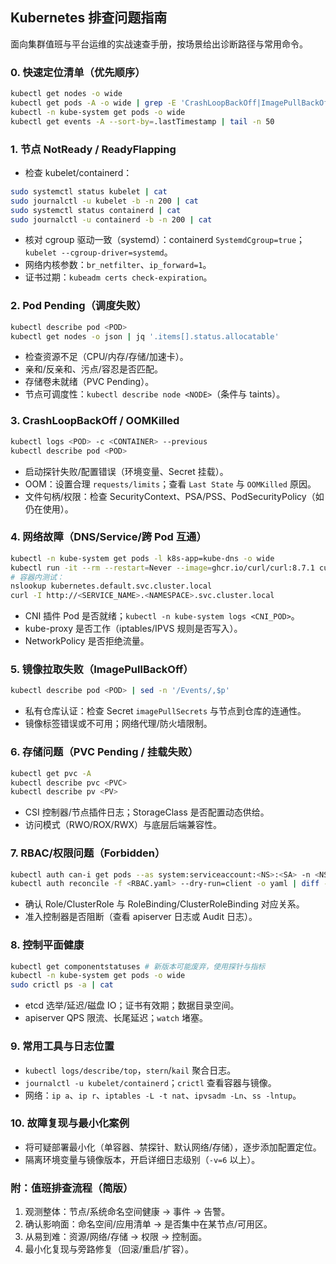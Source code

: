 ## Kubernetes 排查问题指南

面向集群值班与平台运维的实战速查手册，按场景给出诊断路径与常用命令。

### 0. 快速定位清单（优先顺序）

```bash
kubectl get nodes -o wide
kubectl get pods -A -o wide | grep -E 'CrashLoopBackOff|ImagePullBackOff|Pending|Error'
kubectl -n kube-system get pods -o wide
kubectl get events -A --sort-by=.lastTimestamp | tail -n 50
```

### 1. 节点 NotReady / ReadyFlapping

- 检查 kubelet/containerd：

```bash
sudo systemctl status kubelet | cat
sudo journalctl -u kubelet -b -n 200 | cat
sudo systemctl status containerd | cat
sudo journalctl -u containerd -b -n 200 | cat
```

- 核对 cgroup 驱动一致（systemd）：containerd `SystemdCgroup=true`；`kubelet --cgroup-driver=systemd`。
- 网络内核参数：`br_netfilter`、`ip_forward=1`。
- 证书过期：`kubeadm certs check-expiration`。

### 2. Pod Pending（调度失败）

```bash
kubectl describe pod <POD>
kubectl get nodes -o json | jq '.items[].status.allocatable'
```

- 检查资源不足（CPU/内存/存储/加速卡）。
- 亲和/反亲和、污点/容忍是否匹配。
- 存储卷未就绪（PVC Pending）。
- 节点可调度性：`kubectl describe node <NODE>`（条件与 taints）。

### 3. CrashLoopBackOff / OOMKilled

```bash
kubectl logs <POD> -c <CONTAINER> --previous
kubectl describe pod <POD>
```

- 启动探针失败/配置错误（环境变量、Secret 挂载）。
- OOM：设置合理 `requests/limits`；查看 `Last State` 与 `OOMKilled` 原因。
- 文件句柄/权限：检查 SecurityContext、PSA/PSS、PodSecurityPolicy（如仍在使用）。

### 4. 网络故障（DNS/Service/跨 Pod 互通）

```bash
kubectl -n kube-system get pods -l k8s-app=kube-dns -o wide
kubectl run -it --rm --restart=Never --image=ghcr.io/curl/curl:8.7.1 curl -- sh
# 容器内测试：
nslookup kubernetes.default.svc.cluster.local
curl -I http://<SERVICE_NAME>.<NAMESPACE>.svc.cluster.local
```

- CNI 插件 Pod 是否就绪；`kubectl -n kube-system logs <CNI_POD>`。
- kube-proxy 是否工作（iptables/IPVS 规则是否写入）。
- NetworkPolicy 是否拒绝流量。

### 5. 镜像拉取失败（ImagePullBackOff）

```bash
kubectl describe pod <POD> | sed -n '/Events/,$p'
```

- 私有仓库认证：检查 Secret `imagePullSecrets` 与节点到仓库的连通性。
- 镜像标签错误或不可用；网络代理/防火墙限制。

### 6. 存储问题（PVC Pending / 挂载失败）

```bash
kubectl get pvc -A
kubectl describe pvc <PVC>
kubectl describe pv <PV>
```

- CSI 控制器/节点插件日志；StorageClass 是否配置动态供给。
- 访问模式（RWO/ROX/RWX）与底层后端兼容性。

### 7. RBAC/权限问题（Forbidden）

```bash
kubectl auth can-i get pods --as system:serviceaccount:<NS>:<SA> -n <NS>
kubectl auth reconcile -f <RBAC.yaml> --dry-run=client -o yaml | diff - <(kubectl get -f - -o yaml)
```

- 确认 Role/ClusterRole 与 RoleBinding/ClusterRoleBinding 对应关系。
- 准入控制器是否阻断（查看 apiserver 日志或 Audit 日志）。

### 8. 控制平面健康

```bash
kubectl get componentstatuses # 新版本可能废弃，使用探针与指标
kubectl -n kube-system get pods -o wide
sudo crictl ps -a | cat
```

- etcd 选举/延迟/磁盘 IO；证书有效期；数据目录空间。
- apiserver QPS 限流、长尾延迟；`watch` 堵塞。

### 9. 常用工具与日志位置

- `kubectl logs/describe/top`，`stern`/`kail` 聚合日志。
- `journalctl -u kubelet/containerd`；`crictl` 查看容器与镜像。
- 网络：`ip a`、`ip r`、`iptables -L -t nat`、`ipvsadm -Ln`、`ss -lntup`。

### 10. 故障复现与最小化案例

- 将可疑部署最小化（单容器、禁探针、默认网络/存储），逐步添加配置定位。
- 隔离环境变量与镜像版本，开启详细日志级别（`-v=6` 以上）。

### 附：值班排查流程（简版）

1) 观测整体：节点/系统命名空间健康 → 事件 → 告警。
2) 确认影响面：命名空间/应用清单 → 是否集中在某节点/可用区。
3) 从易到难：资源/网络/存储 → 权限 → 控制面。
4) 最小化复现与旁路修复（回滚/重启/扩容）。


